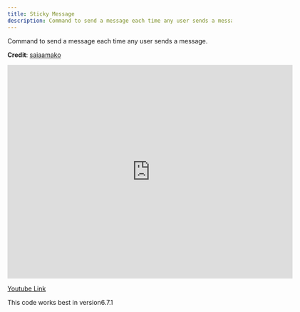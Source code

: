 ```yaml
---
title: Sticky Message
description: Command to send a message each time any user sends a message.
---
```


Command to send a message each time any user sends a message.

**Credit**: [saiaamako](https://discord.com/users/769525910164471821)

<iframe
  width="640"
  height="480"
  src="https://youtu.be/YBN7Fuq7VTA?si=nZPYcdfyTCXNl4kV"
  frameborder="0"
  allow="autoplay; encrypted-media"
  allowfullscreen
>
</iframe>

[Youtube Link](https://youtu.be/YBN7Fuq7VTA?si=nZPYcdfyTCXNl4kV)

This code works best in version6.7.1
